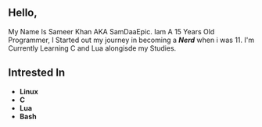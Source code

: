 ## Hello,
 My Name Is Sameer Khan AKA SamDaaEpic. Iam A 15 Years Old Programmer, I Started out my journey in becoming a **_Nerd_** when i was 11. I'm Currently Learning C and Lua alongisde my Studies.

## Intrested In
 - **Linux**
 - **C**
 - **Lua**
 - **Bash**

